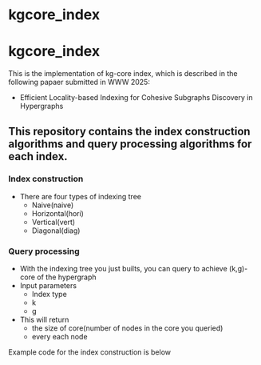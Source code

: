 # kgcore_index

# kgcore_index
This is the implementation of kg-core index, which is described in the following papaer submitted in WWW 2025:
- Efficient Locality-based Indexing for Cohesive Subgraphs Discovery in Hypergraphs

## This repository contains the index construction algorithms and query processing algorithms for each index.

### Index construction
- There are four types of indexing tree
  - Naive(naive)
  - Horizontal(hori)
  - Vertical(vert)
  - Diagonal(diag)


### Query processing
- With the indexing tree you just builts, you can query to achieve (k,g)-core of the hypergraph
- Input parameters
  - Index type
  - k
  - g
- This will return
  - the size of core(number of nodes in the core you queried)
  - every each node

Example code for the index construction is below


